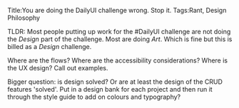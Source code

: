Title:You are doing the DailyUI challenge wrong. Stop it.
Tags:Rant, Design Philosophy

TLDR: Most people putting up work for the #DailyUI challenge are not doing the *Design* part of the challenge. Most are doing *Art*. Which is fine but this is billed as a *Design* challenge. 

Where are the flows? Where are the accessibility considerations? Where is the UX design? Call out examples.


Bigger question: is design solved? Or are at least the design of the CRUD features 'solved'. Put in a design bank for each project and then run it through the style guide to add on colours and typography?
